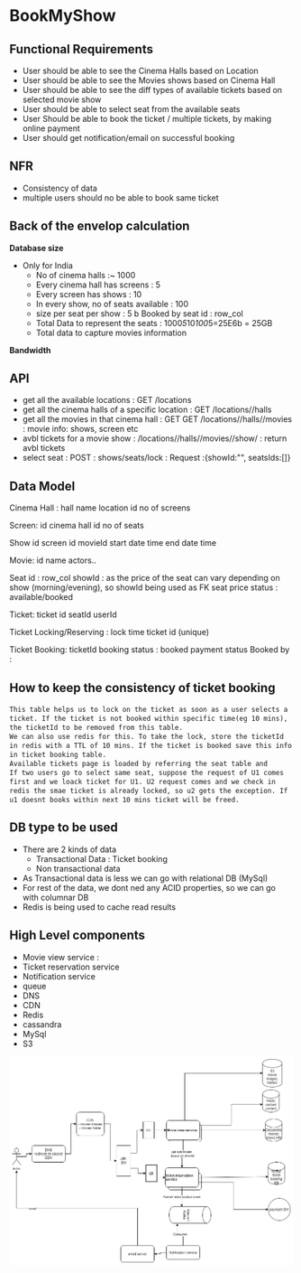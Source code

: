 # BookMyShow

## Functional Requirements
- User should be able to see the Cinema Halls based on Location
- User should be able to see the Movies shows based on Cinema Hall
- User should be able to see the diff types of available tickets based on selected movie show
- User should be able to select seat from the available seats
- User Should be able to book the ticket / multiple tickets, by making online payment
- User should get notification/email on successful booking

## NFR
- Consistency of data
- multiple users should no be able to book same ticket

## Back of the envelop calculation
**Database size**
- Only for India
	- No of cinema halls :~ 1000
	- Every cinema hall has screens : 5
	- Every screen has shows : 10
	- In every show, no of seats available : 100
	- size per seat per show : 5 b
					Booked by
					seat id : row_col
	- Total Data to represent the seats : 1000*5*10*100*5=25E6b = 25GB
	- Total data to capture movies information

**Bandwidth**


## API
- get all the available locations : GET /locations
- get all the cinema halls of a specific location : GET /locations/<locationId>/halls
- get all the movies in that cinema hall : GET GET /locations/<locationId>/halls/<hallId>/movies : movie info: shows, screen etc
- avbl tickets for a movie show : /locations/<locationId>/halls/<hallId>/movies/<movieId>/show/<showId> : return avbl tickets
- select seat : POST : shows/seats/lock : Request :{showId:"", seatsIds:[]}

## Data Model

Cinema Hall :
	hall name
	location
	id
	no of screens

Screen:
	id
	cinema hall id
	no of seats

Show
	id
	screen id
	movieId
	start date time
	end date time
	
Movie:
	id
	name
	actors..
	
Seat
	id : row_col
	showId : as the price of the seat can vary depending on show (morning/evening), so showId being used as FK
	seat price
	status : available/booked

Ticket:
	ticket id
	seatId
	userId
	
Ticket Locking/Reserving : 
	lock time
	ticket id (unique)

Ticket Booking:
	ticketId
	booking status : booked
	payment status
	Booked by : 

## How to keep the consistency of ticket booking
	This table helps us to lock on the ticket as soon as a user selects a ticket. If the ticket is not booked within specific time(eg 10 mins), the ticketId to be removed from this table. 
	We can also use redis for this. To take the lock, store the ticketId in redis with a TTL of 10 mins. If the ticket is booked save this info in ticket booking table. 
	Available tickets page is loaded by referring the seat table and 
	If two users go to select same seat, suppose the request of U1 comes first and we loack ticket for U1. U2 request comes and we check in redis the smae ticket is already locked, so u2 gets the exception. If u1 doesnt books within next 10 mins ticket will be freed.
	

## DB type to be used
- There are 2 kinds of data
	- Transactional Data : Ticket booking
	- Non transactional data
- As Transactional data is less we can go with relational DB (MySql)
- For rest of the data, we dont ned any ACID properties, so we can go with columnar DB
- Redis is being used to cache read results

## High Level components

- Movie view service : 
- Ticket reservation service
- Notification service
- queue
- DNS
- CDN
- Redis
- cassandra
- MySql 
- S3


![Architecture](https://github.com/himkak/notes/blob/master/SystemDesign/BookMyShow/BookMyShow.JPG)